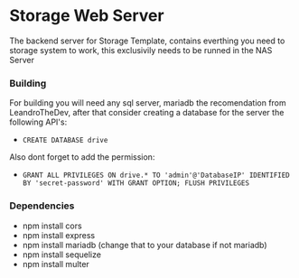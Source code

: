 # Storage Web Server
The backend server for Storage Template, contains everthing you need to storage system to work, this exclusivily needs to be runned in the NAS Server

### Building
For building you will need any sql server, mariadb the recomendation from LeandroTheDev, after that consider creating a database for the server the following API's: 
- ``CREATE DATABASE drive``

Also dont forget to add the permission:
- ``GRANT ALL PRIVILEGES ON drive.* TO 'admin'@'DatabaseIP' IDENTIFIED BY 'secret-password' WITH GRANT OPTION; FLUSH PRIVILEGES``

### Dependencies
- npm install cors
- npm install express
- npm install mariadb (change that to your database if not mariadb)
- npm install sequelize
- npm install multer